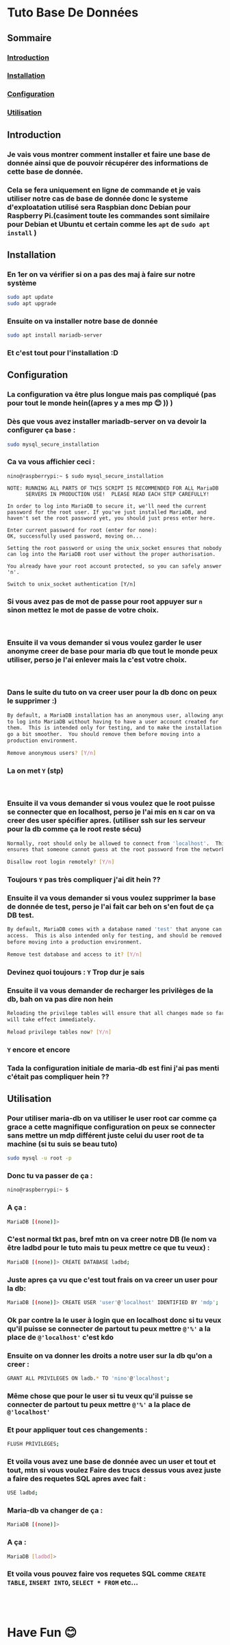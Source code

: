 # Tuto Base De Données

## Sommaire
### [Introduction](#Introduction)
### [Installation](#Installation)
### [Configuration](#Configuration)
### [Utilisation](#Utilisation)

## Introduction
### Je vais vous montrer comment installer et faire une base de donnée ainsi que de pouvoir récupérer des informations de cette base de donnée.
### Cela se fera uniquement en ligne de commande et je vais utiliser notre cas de base de donnée donc le systeme d'exploatation utilisé sera Raspbian donc Debian pour Raspberry Pi.(casiment toute les commandes sont similaire pour Debian et Ubuntu et certain comme les ``apt`` de ``sudo apt install`` )

## Installation

### En 1er on va vérifier si on a pas des maj à faire sur notre système
```bash
sudo apt update
sudo apt upgrade
```
### Ensuite on va installer notre base de donnée
```bash
sudo apt install mariadb-server
```
### Et c'est tout pour l'installation :D

## Configuration

### La configuration va être plus longue mais pas compliqué (pas pour tout le monde hein((apres y a mes mp 😊 )) )

### Dès que vous avez installer mariadb-server on va devoir la configurer ça base :
```bash
sudo mysql_secure_installation
```
### Ca va vous affichier ceci :
```
nino@raspberrypi:~ $ sudo mysql_secure_installation

NOTE: RUNNING ALL PARTS OF THIS SCRIPT IS RECOMMENDED FOR ALL MariaDB
      SERVERS IN PRODUCTION USE!  PLEASE READ EACH STEP CAREFULLY!

In order to log into MariaDB to secure it, we'll need the current
password for the root user. If you've just installed MariaDB, and
haven't set the root password yet, you should just press enter here.

Enter current password for root (enter for none):
OK, successfully used password, moving on...

Setting the root password or using the unix_socket ensures that nobody
can log into the MariaDB root user without the proper authorisation.

You already have your root account protected, so you can safely answer 'n'.

Switch to unix_socket authentication [Y/n]
```
### Si vous avez pas de mot de passe pour root appuyer sur ``n`` sinon mettez le mot de passe de votre choix.

<br>

### Ensuite il va vous demander si vous voulez garder le user anonyme creer de base pour maria db que tout le monde peux utiliser, perso je l'ai enlever mais la c'est votre choix.

<br>

### Dans le suite du tuto on va creer user pour la db donc on peux le supprimer :)

```bash
By default, a MariaDB installation has an anonymous user, allowing anyone
to log into MariaDB without having to have a user account created for
them.  This is intended only for testing, and to make the installation
go a bit smoother.  You should remove them before moving into a
production environment.

Remove anonymous users? [Y/n]
```
### La on met `Y` (stp)

<br>

### Ensuite il va vous demander si vous voulez que le root puisse se connecter que en localhost, perso je l'ai mis en `N` car on va creer des user spécifier apres. (utiliser ssh sur les serveur pour la db comme ça le root reste sécu)

```bash
Normally, root should only be allowed to connect from 'localhost'.  This
ensures that someone cannot guess at the root password from the network.

Disallow root login remotely? [Y/n]
```
### Toujours `Y` pas très compliquer j'ai dit hein ??

### Ensuite il va vous demander si vous voulez supprimer la base de donnée de test, perso je l'ai fait car beh on s'en fout de ça DB test.

```bash
By default, MariaDB comes with a database named 'test' that anyone can
access.  This is also intended only for testing, and should be removed
before moving into a production environment.

Remove test database and access to it? [Y/n]
```
### Devinez quoi toujours : `Y` Trop dur je sais 

### Ensuite il va vous demander de recharger les privilèges de la db, bah on va pas dire non hein

```bash
Reloading the privilege tables will ensure that all changes made so far
will take effect immediately.

Reload privilege tables now? [Y/n]
```
### `Y` encore et encore

### Tada la configuration initiale de maria-db est fini j'ai pas menti c'était pas compliquer hein ??

## Utilisation

### Pour utiliser maria-db on va utiliser le user root car comme ça grace a cette magnifique configuration on peux se connecter sans mettre un mdp différent juste celui du user root de ta machine (si tu suis se beau tuto)

```bash
sudo mysql -u root -p
```

### Donc tu va passer de ça :
```bash
nino@raspberrypi:~ $ 
```
### A ça :
```bash
MariaDB [(none)]>
```
### C'est normal tkt pas, bref mtn on va creer notre DB (le nom va être ladbd pour le tuto mais tu peux mettre ce que tu veux) :
    
```bash
MariaDB [(none)]> CREATE DATABASE ladbd;
```

### Juste apres ça vu que c'est tout frais on va creer un user pour la db:
```bash
MariaDB [(none)]> CREATE USER 'user'@'localhost' IDENTIFIED BY 'mdp';
```
### Ok par contre la le user à login que en localhost donc si tu veux qu'il puisse se connecter de partout tu peux mettre `@'%'` a la place de `@'localhost'` c'est kdo

### Ensuite on va donner les droits a notre user sur la db qu'on a creer :
```bash
GRANT ALL PRIVILEGES ON ladb.* TO 'nino'@'localhost';
```
### Même chose que pour le user si tu veux qu'il puisse se connecter de partout tu peux mettre `@'%'` a la place de `@'localhost'`

### Et pour appliquer tout ces changements :
```bash
FLUSH PRIVILEGES;
```

### Et voila vous avez une base de donnée avec un user et tout et tout, mtn si vous voulez Faire des trucs dessus vous avez juste a faire des requetes SQL apres avec fait : 
```bash
USE ladbd;
```
### Maria-db va changer de ça :
```bash
MariaDB [(none)]> 
```
### A ça :
```bash
MariaDB [ladbd]> 
```
### Et voila vous pouvez faire vos requetes SQL comme `CREATE TABLE`, `INSERT INTO`, `SELECT * FROM` etc...
<br>
<br>

# Have Fun 😊